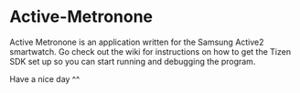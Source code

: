 # Active-Metronone

Active Metronone is an application written for the Samsung Active2 smartwatch.
Go check out the wiki for instructions on how to get the Tizen SDK set up so you can start running and debugging the program.

Have a nice day ^^
